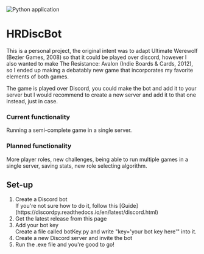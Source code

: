 ![Python application](https://github.com/Genthus/HRDiscBot/workflows/Python%20application/badge.svg)
# HRDiscBot

This is a personal project, the original intent was to adapt Ultimate Werewolf (Bezier Games, 2008) so that it could be played over discord, however I also wanted to make The Resistance: Avalon (Indie Boards & Cards, 2012), so I ended up making a debatably new game that incorporates my favorite elements of both games.

The game is played over Discord, you could make the bot and add it to your server but I would recommend to create a new server and add it to that one instead, just in case.

### Current functionality

Running a semi-complete game in a single server.

### Planned functionality

More player roles, new challenges, being able to run multiple games in a single server, saving stats, new role selecting algorithm.

## Set-up

<ol>
<li>Create a Discord bot</li>
    If you're not sure how to do it, follow this [Guide](https://discordpy.readthedocs.io/en/latest/discord.html)
<li>Get the latest release from this page</li>
<li>Add your bot key</li>
    Create a file called botKey.py and write "key='your bot key here'" into it.
<li>Create a new Discord server and invite the bot</li>
<li>Run the .exe file and you're good to go!</li>
</ol> 
